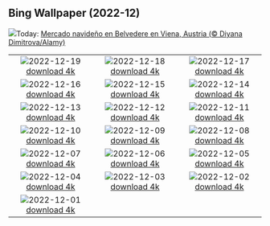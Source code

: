 ## Bing Wallpaper (2022-12)
![](https://www.bing.com/th?id=OHR.PalaceBelvedere_ES-ES5391422631_UHD.jpg&w=1000)Today: [Mercado navideño en Belvedere en Viena, Austria (© Diyana Dimitrova/Alamy)](https://www.bing.com/th?id=OHR.PalaceBelvedere_ES-ES5391422631_UHD.jpg)

|      |      |      |
| :----: | :----: | :----: |
|![](https://www.bing.com/th?id=OHR.WinterberryBush_ES-ES4974421640_UHD.jpg&pid=hp&w=384&h=216&rs=1&c=4)2022-12-19 [download 4k](https://www.bing.com/th?id=OHR.WinterberryBush_ES-ES4974421640_UHD.jpg)|![](https://www.bing.com/th?id=OHR.SouthBeach_ES-ES4553676114_UHD.jpg&pid=hp&w=384&h=216&rs=1&c=4)2022-12-18 [download 4k](https://www.bing.com/th?id=OHR.SouthBeach_ES-ES4553676114_UHD.jpg)|![](https://www.bing.com/th?id=OHR.GlacierGoats_ES-ES4078717815_UHD.jpg&pid=hp&w=384&h=216&rs=1&c=4)2022-12-17 [download 4k](https://www.bing.com/th?id=OHR.GlacierGoats_ES-ES4078717815_UHD.jpg)|
|![](https://www.bing.com/th?id=OHR.AtlantaLights_ES-ES3569285522_UHD.jpg&pid=hp&w=384&h=216&rs=1&c=4)2022-12-16 [download 4k](https://www.bing.com/th?id=OHR.AtlantaLights_ES-ES3569285522_UHD.jpg)|![](https://www.bing.com/th?id=OHR.Borovets_ES-ES6258199068_UHD.jpg&pid=hp&w=384&h=216&rs=1&c=4)2022-12-15 [download 4k](https://www.bing.com/th?id=OHR.Borovets_ES-ES6258199068_UHD.jpg)|![](https://www.bing.com/th?id=OHR.GranParadiso100th_ES-ES6106804343_UHD.jpg&pid=hp&w=384&h=216&rs=1&c=4)2022-12-14 [download 4k](https://www.bing.com/th?id=OHR.GranParadiso100th_ES-ES6106804343_UHD.jpg)|
|![](https://www.bing.com/th?id=OHR.InstagramHallstatt_ES-ES5300703057_UHD.jpg&pid=hp&w=384&h=216&rs=1&c=4)2022-12-13 [download 4k](https://www.bing.com/th?id=OHR.InstagramHallstatt_ES-ES5300703057_UHD.jpg)|![](https://www.bing.com/th?id=OHR.PoinsettiaDay_ES-ES4711115538_UHD.jpg&pid=hp&w=384&h=216&rs=1&c=4)2022-12-12 [download 4k](https://www.bing.com/th?id=OHR.PoinsettiaDay_ES-ES4711115538_UHD.jpg)|![](https://www.bing.com/th?id=OHR.BuchsteinRossstein_ES-ES4202606737_UHD.jpg&pid=hp&w=384&h=216&rs=1&c=4)2022-12-11 [download 4k](https://www.bing.com/th?id=OHR.BuchsteinRossstein_ES-ES4202606737_UHD.jpg)|
|![](https://www.bing.com/th?id=OHR.SaltDesert_ES-ES3305729469_UHD.jpg&pid=hp&w=384&h=216&rs=1&c=4)2022-12-10 [download 4k](https://www.bing.com/th?id=OHR.SaltDesert_ES-ES3305729469_UHD.jpg)|![](https://www.bing.com/th?id=OHR.NorwayMuskox_ES-ES2799826785_UHD.jpg&pid=hp&w=384&h=216&rs=1&c=4)2022-12-09 [download 4k](https://www.bing.com/th?id=OHR.NorwayMuskox_ES-ES2799826785_UHD.jpg)|![](https://www.bing.com/th?id=OHR.FlorenceAerial_ES-ES2499177195_UHD.jpg&pid=hp&w=384&h=216&rs=1&c=4)2022-12-08 [download 4k](https://www.bing.com/th?id=OHR.FlorenceAerial_ES-ES2499177195_UHD.jpg)|
|![](https://www.bing.com/th?id=OHR.TangleCreekFalls_ES-ES5224817544_UHD.jpg&pid=hp&w=384&h=216&rs=1&c=4)2022-12-07 [download 4k](https://www.bing.com/th?id=OHR.TangleCreekFalls_ES-ES5224817544_UHD.jpg)|![](https://www.bing.com/th?id=OHR.SpanishConstitution_ES-ES7127988983_UHD.jpg&pid=hp&w=384&h=216&rs=1&c=4)2022-12-06 [download 4k](https://www.bing.com/th?id=OHR.SpanishConstitution_ES-ES7127988983_UHD.jpg)|![](https://www.bing.com/th?id=OHR.GreatEgret_ES-ES7467656297_UHD.jpg&pid=hp&w=384&h=216&rs=1&c=4)2022-12-05 [download 4k](https://www.bing.com/th?id=OHR.GreatEgret_ES-ES7467656297_UHD.jpg)|
|![](https://www.bing.com/th?id=OHR.KilimanjaroElephants_ES-ES2070951469_UHD.jpg&pid=hp&w=384&h=216&rs=1&c=4)2022-12-04 [download 4k](https://www.bing.com/th?id=OHR.KilimanjaroElephants_ES-ES2070951469_UHD.jpg)|![](https://www.bing.com/th?id=OHR.MiamiDT_ES-ES6643861593_UHD.jpg&pid=hp&w=384&h=216&rs=1&c=4)2022-12-03 [download 4k](https://www.bing.com/th?id=OHR.MiamiDT_ES-ES6643861593_UHD.jpg)|![](https://www.bing.com/th?id=OHR.BraidedRiverDelta_ES-ES0904432715_UHD.jpg&pid=hp&w=384&h=216&rs=1&c=4)2022-12-02 [download 4k](https://www.bing.com/th?id=OHR.BraidedRiverDelta_ES-ES0904432715_UHD.jpg)|
|![](https://www.bing.com/th?id=OHR.AntarcticaDay_ES-ES2524546522_UHD.jpg&pid=hp&w=384&h=216&rs=1&c=4)2022-12-01 [download 4k](https://www.bing.com/th?id=OHR.AntarcticaDay_ES-ES2524546522_UHD.jpg)|